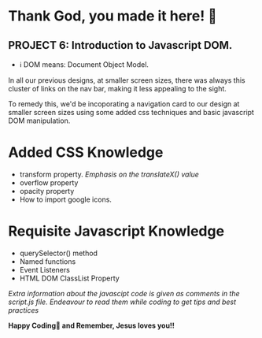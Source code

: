 # Thank God, you made it here! 👏

## PROJECT 6: Introduction to Javascript DOM.
- ℹ️ DOM means: Document Object Model.

In all our previous designs, at smaller screen sizes, there was always this cluster of links on the nav bar, making it less appealing to the sight.

To remedy this, we'd be incoporating a navigation card to our design at smaller screen sizes using some added css techniques and basic javascript DOM manipulation.

# Added CSS Knowledge
- transform property. *Emphasis on the translateX() value*
- overflow property
- opacity property
- How to import google icons.

# Requisite Javascript Knowledge
- querySelector() method
- Named functions
- Event Listeners
- HTML DOM ClassList Property

*Extra information about the javascipt code is given as comments in the script.js file. Endeavour to read them while coding to get tips and best practices*


**Happy Coding🚀 and Remember, Jesus loves you!!**

